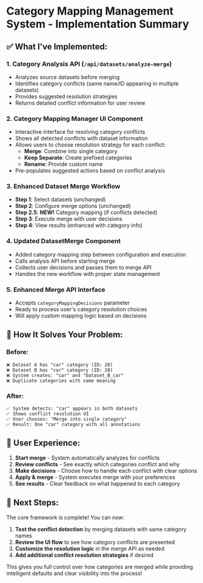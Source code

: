 # Category Mapping Management System - Implementation Summary

## ✅ **What I've Implemented:**

### 1. **Category Analysis API** (`/api/datasets/analyze-merge`)

- Analyzes source datasets before merging
- Identifies category conflicts (same name/ID appearing in multiple datasets)
- Provides suggested resolution strategies
- Returns detailed conflict information for user review

### 2. **Category Mapping Manager UI Component**

- Interactive interface for resolving category conflicts
- Shows all detected conflicts with dataset information
- Allows users to choose resolution strategy for each conflict:
  - **Merge**: Combine into single category
  - **Keep Separate**: Create prefixed categories
  - **Rename**: Provide custom name
- Pre-populates suggested actions based on conflict analysis

### 3. **Enhanced Dataset Merge Workflow**

- **Step 1**: Select datasets (unchanged)
- **Step 2**: Configure merge options (unchanged)
- **Step 2.5**: **NEW!** Category mapping (if conflicts detected)
- **Step 3**: Execute merge with user decisions
- **Step 4**: View results (enhanced with category info)

### 4. **Updated DatasetMerge Component**

- Added category mapping step between configuration and execution
- Calls analysis API before starting merge
- Collects user decisions and passes them to merge API
- Handles the new workflow with proper state management

### 5. **Enhanced Merge API Interface**

- Accepts `categoryMappingDecisions` parameter
- Ready to process user's category resolution choices
- Will apply custom mapping logic based on decisions

## 🎯 **How It Solves Your Problem:**

### Before:

```
❌ Dataset A has "car" category (ID: 28)
❌ Dataset B has "car" category (ID: 28)
❌ System creates: "car" and "Dataset_B_car"
❌ Duplicate categories with same meaning
```

### After:

```
✅ System detects: "car" appears in both datasets
✅ Shows conflict resolution UI
✅ User chooses: "Merge into single category"
✅ Result: One "car" category with all annotations
```

## 🔧 **User Experience:**

1. **Start merge** - System automatically analyzes for conflicts
2. **Review conflicts** - See exactly which categories conflict and why
3. **Make decisions** - Choose how to handle each conflict with clear options
4. **Apply & merge** - System executes merge with your preferences
5. **See results** - Clear feedback on what happened to each category

## 🚀 **Next Steps:**

The core framework is complete! You can now:

1. **Test the conflict detection** by merging datasets with same category names
2. **Review the UI flow** to see how category conflicts are presented
3. **Customize the resolution logic** in the merge API as needed
4. **Add additional conflict resolution strategies** if desired

This gives you full control over how categories are merged while providing intelligent defaults and clear visibility into the process!
